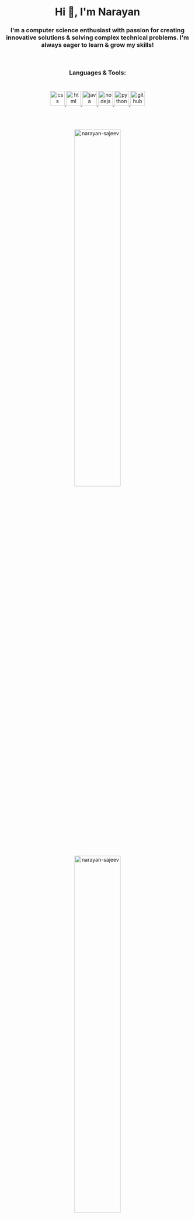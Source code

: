 <h1 align="center">Hi 👋, I'm Narayan</h1>

<h3 align="center">I'm a computer science enthusiast with passion for creating innovative solutions & solving complex technical problems. I'm always eager to learn & grow my skills!</h3>

<br>

<h3 align="center">Languages & Tools:</h3>

#

<p align="center"> <a href="https://www.w3schools.com/css/"> <img src="https://upload.wikimedia.org/wikipedia/commons/thumb/6/62/CSS3_logo.svg/800px-CSS3_logo.svg.png" alt="css" width="40" height="40"/> </a> <a href="https://www.w3schools.com/html/"> <img src="https://cdn-icons-png.flaticon.com/512/732/732212.png" alt="html" width="40" height="40"/> </a> <a href="https://www.java.com"> <img src="https://cdn-icons-png.flaticon.com/512/226/226777.png" alt="java" width="40" height="40"/> </a> <a href="https://nodejs.org/"> <img src="https://cdn.iconscout.com/icon/free/png-256/node-js-1174925.png" alt="nodejs" width="40" height="40"/> </a> <a href="https://www.python.org"> <img src="https://upload.wikimedia.org/wikipedia/commons/thumb/c/c3/Python-logo-notext.svg/1869px-Python-logo-notext.svg.png" alt="python" width="40" height="40"/> </a> <a href="https://github.com"> <img src="https://cdn-icons-png.flaticon.com/512/25/25231.png" alt="github" width="40" height="40"></p>

<br><br>

<p align="center">
    <img width="50%" src="https://github-readme-stats.vercel.app/api/top-langs?username=narayan-sajeev&show_icons=true&layout=compact&theme=dark&hide=html" alt="narayan-sajeev">
    <br><br><br>
    <img width="50%" src="https://github-readme-stats.vercel.app/api?username=narayan-sajeev&show_icons=true&theme=dark" alt="narayan-sajeev">		  
</p>

<br><br>

#

<br><br>

<p align="center">
    <img src="https://metrics.lecoq.io/narayan-sajeev">
</p>